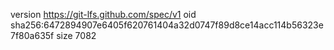 version https://git-lfs.github.com/spec/v1
oid sha256:6472894907e6405f620761404a32d0747f89d8ce14acc114b56323e7f80a635f
size 7082
